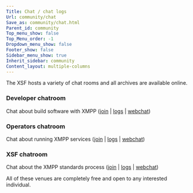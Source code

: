```yaml
---
Title: Chat / chat logs
Url: community/chat
Save_as: community/chat.html
Parent_id: community
Top_menu_show: false
Top_Menu_order: -1
Dropdown_menu_show: false
Footer_show: false
Sidebar_menu_show: true
Inherit_sidebar: community
Content_layout: multiple-columns
---
```


The XSF hosts a variety of chat rooms and all archives are available online.

### Developer chatroom
Chat about build software with XMPP ([join](xmpp:jdev@muc.xmpp.org?join) | [logs](http://logs.xmpp.org/jdev/) | [webchat](/chat?jdev))

### Operators chatroom
Chat about running XMPP services ([join](xmpp:operators@muc.xmpp.org?join) | [logs](http://logs.xmpp.org/operators/) | [webchat](/chat?operators))

### XSF chatroom
Chat about the XMPP standards process ([join](xmpp:xsf@muc.xmpp.org?join) | [logs](http://logs.xmpp.org/xsf/) | [webchat](/chat?xsf))

All of these venues are completely free and open to any interested individual.
